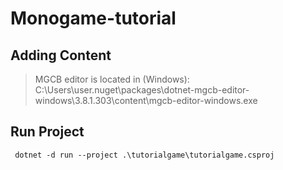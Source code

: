 # Monogame-tutorial

## Adding Content

> MGCB editor is located in (Windows): C:\Users\user\.nuget\packages\dotnet-mgcb-editor-windows\3.8.1.303\content\mgcb-editor-windows.exe

## Run Project
`` dotnet -d run --project .\tutorialgame\tutorialgame.csproj``